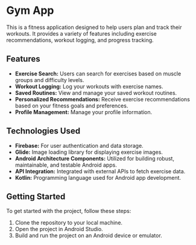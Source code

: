 # Gym App

This is a fitness application designed to help users plan and track their workouts. It provides a variety of features including exercise recommendations, workout logging, and progress tracking.

## Features

- **Exercise Search:** Users can search for exercises based on muscle groups and difficulty levels.
- **Workout Logging:** Log your workouts with exercise names.
- **Saved Routines:** View and manage your saved workout routines.
- **Personalized Recommendations:** Receive exercise recommendations based on your fitness goals and preferences.
- **Profile Management:** Manage your profile information.

## Technologies Used
- **Firebase:** For user authentication and data storage.
- **Glide:** Image loading library for displaying exercise images.
- **Android Architecture Components:** Utilized for building robust, maintainable, and testable Android apps.
- **API Integration:** Integrated with external APIs to fetch exercise data.
- **Kotlin:** Programming language used for Android app development.

## Getting Started

To get started with the project, follow these steps:

1. Clone the repository to your local machine.
2. Open the project in Android Studio.
3. Build and run the project on an Android device or emulator.

